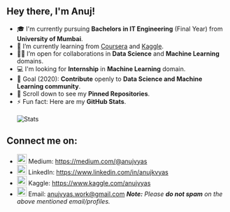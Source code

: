 ## Hey there, I'm Anuj!
- 🎓 I'm currently pursuing **Bachelors in IT Engineering** (Final Year) from **University of Mumbai**.
- 🌱 I’m currently learning from [Coursera](https://www.coursera.org/) and [Kaggle](https://www.kaggle.com/).
- 🤝🏻 I’m open for collaborations in **Data Science** and **Machine Learning** domains.
- 💻 I'm looking for **Internship** in **Machine Learning** domain.
- 🥅 Goal (2020): **Contribute** openly to **Data Science and Machine Learning community**.
- 📌 Scroll down to see my **Pinned Repositories**.
- ⚡ Fun fact: Here are my **GitHub Stats**.<br/><br/>
![Stats](https://github-readme-stats.vercel.app/api?username=anujvyas&show_icons=true)

## Connect me on:
- <img width='22px' src='https://cdn.jsdelivr.net/npm/simple-icons@3.4.0/icons/medium.svg' /> Medium: https://medium.com/@anujvyas
- <img width='22px' src='https://cdn.jsdelivr.net/npm/simple-icons@3.4.0/icons/linkedin.svg' /> LinkedIn: https://www.linkedin.com/in/anujkvyas
- <img width='22px' src='https://cdn.jsdelivr.net/npm/simple-icons@3.4.0/icons/kaggle.svg' /> Kaggle: https://www.kaggle.com/anujvyas
- <img width='22px' src='https://cdn.jsdelivr.net/npm/simple-icons@3.4.0/icons/gmail.svg' /> Email: anujvyas.work@gmail.com
_**Note:** Please **do not spam** on the above mentioned email/profiles._

